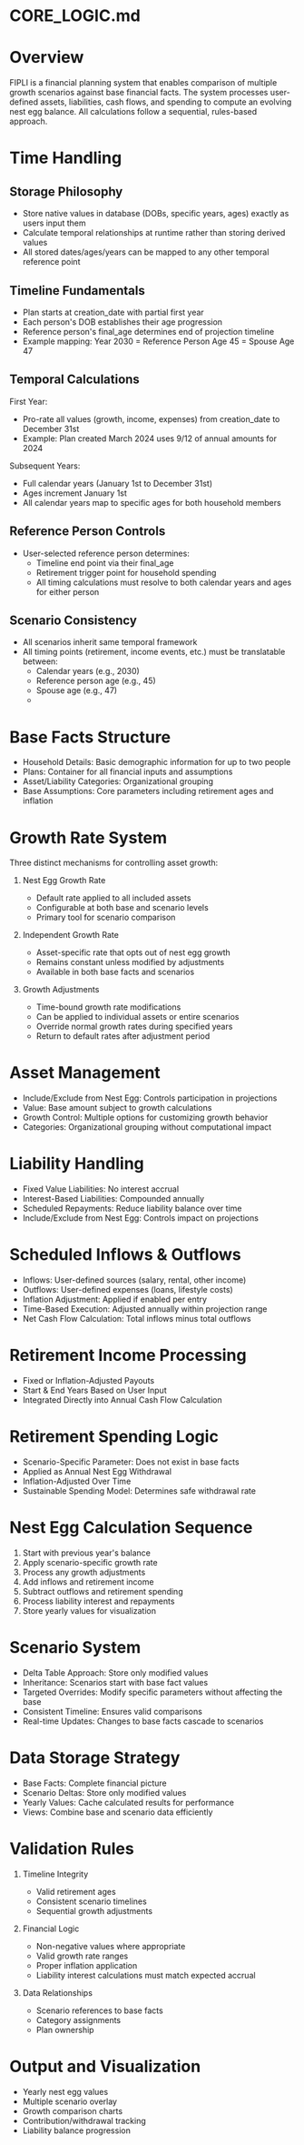 # CORE_LOGIC.md

# Overview
FIPLI is a financial planning system that enables comparison of multiple growth scenarios against base financial facts. The system processes user-defined assets, liabilities, cash flows, and spending to compute an evolving nest egg balance. All calculations follow a sequential, rules-based approach.

# Time Handling

## Storage Philosophy
- Store native values in database (DOBs, specific years, ages) exactly as users input them
- Calculate temporal relationships at runtime rather than storing derived values
- All stored dates/ages/years can be mapped to any other temporal reference point

## Timeline Fundamentals
- Plan starts at creation_date with partial first year
- Each person's DOB establishes their age progression
- Reference person's final_age determines end of projection timeline
- Example mapping: Year 2030 = Reference Person Age 45 = Spouse Age 47

## Temporal Calculations
First Year:
- Pro-rate all values (growth, income, expenses) from creation_date to December 31st
- Example: Plan created March 2024 uses 9/12 of annual amounts for 2024

Subsequent Years:
- Full calendar years (January 1st to December 31st)
- Ages increment January 1st
- All calendar years map to specific ages for both household members

## Reference Person Controls
- User-selected reference person determines:
  - Timeline end point via their final_age
  - Retirement trigger point for household spending
  - All timing calculations must resolve to both calendar years and ages for either person

## Scenario Consistency
- All scenarios inherit same temporal framework
- All timing points (retirement, income events, etc.) must be translatable between:
  - Calendar years (e.g., 2030)
  - Reference person age (e.g., 45)
  - Spouse age (e.g., 47)
  - 
# Base Facts Structure
- Household Details: Basic demographic information for up to two people
- Plans: Container for all financial inputs and assumptions
- Asset/Liability Categories: Organizational grouping
- Base Assumptions: Core parameters including retirement ages and inflation

# Growth Rate System
Three distinct mechanisms for controlling asset growth:
1. Nest Egg Growth Rate
   - Default rate applied to all included assets
   - Configurable at both base and scenario levels
   - Primary tool for scenario comparison

2. Independent Growth Rate
   - Asset-specific rate that opts out of nest egg growth
   - Remains constant unless modified by adjustments
   - Available in both base facts and scenarios

3. Growth Adjustments
   - Time-bound growth rate modifications
   - Can be applied to individual assets or entire scenarios
   - Override normal growth rates during specified years
   - Return to default rates after adjustment period

# Asset Management
- Include/Exclude from Nest Egg: Controls participation in projections
- Value: Base amount subject to growth calculations
- Growth Control: Multiple options for customizing growth behavior
- Categories: Organizational grouping without computational impact

# Liability Handling
- Fixed Value Liabilities: No interest accrual
- Interest-Based Liabilities: Compounded annually
- Scheduled Repayments: Reduce liability balance over time
- Include/Exclude from Nest Egg: Controls impact on projections

# Scheduled Inflows & Outflows
- Inflows: User-defined sources (salary, rental, other income)
- Outflows: User-defined expenses (loans, lifestyle costs)
- Inflation Adjustment: Applied if enabled per entry
- Time-Based Execution: Adjusted annually within projection range
- Net Cash Flow Calculation: Total inflows minus total outflows

# Retirement Income Processing
- Fixed or Inflation-Adjusted Payouts
- Start & End Years Based on User Input
- Integrated Directly into Annual Cash Flow Calculation

# Retirement Spending Logic
- Scenario-Specific Parameter: Does not exist in base facts
- Applied as Annual Nest Egg Withdrawal
- Inflation-Adjusted Over Time
- Sustainable Spending Model: Determines safe withdrawal rate

# Nest Egg Calculation Sequence
1. Start with previous year's balance
2. Apply scenario-specific growth rate
3. Process any growth adjustments
4. Add inflows and retirement income
5. Subtract outflows and retirement spending
6. Process liability interest and repayments
7. Store yearly values for visualization

# Scenario System
- Delta Table Approach: Store only modified values
- Inheritance: Scenarios start with base fact values
- Targeted Overrides: Modify specific parameters without affecting the base
- Consistent Timeline: Ensures valid comparisons
- Real-time Updates: Changes to base facts cascade to scenarios

# Data Storage Strategy
- Base Facts: Complete financial picture
- Scenario Deltas: Store only modified values
- Yearly Values: Cache calculated results for performance
- Views: Combine base and scenario data efficiently

# Validation Rules
1. Timeline Integrity
   - Valid retirement ages
   - Consistent scenario timelines
   - Sequential growth adjustments

2. Financial Logic
   - Non-negative values where appropriate
   - Valid growth rate ranges
   - Proper inflation application
   - Liability interest calculations must match expected accrual

3. Data Relationships
   - Scenario references to base facts
   - Category assignments
   - Plan ownership

# Output and Visualization
- Yearly nest egg values
- Multiple scenario overlay
- Growth comparison charts
- Contribution/withdrawal tracking
- Liability balance progression
